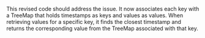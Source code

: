 This revised code should address the issue. It now associates each key with a TreeMap that holds timestamps as keys and values as values. When retrieving values for a specific key, it finds the closest timestamp and returns the corresponding value from the TreeMap associated with that key.